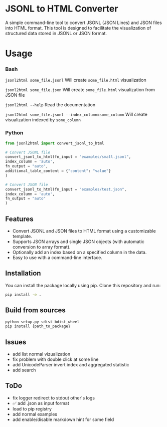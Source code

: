 
# JSONL to HTML Converter

A simple command-line tool to convert JSONL (JSON Lines) and JSON files into HTML format. This tool is designed to facilitate the visualization of structured data stored in JSONL or JSON format.

# Usage
### Bash
`jsonl2html some_file.jsonl`
Will create `some_file.html` visualization

`jsonl2html some_file.json`
Will create `some_file.html` visualization from JSON file

`jsonl2html --help`
Read the documentation

`jsonl2html some_file.jsonl --index_column=some_column`
Will create visualization indexed by `some_column`

### Python
```python
from jsonl2html import convert_jsonl_to_html

# Convert JSONL file
convert_jsonl_to_html(fn_input = "examples/small.jsonl",
index_column = 'auto', 
fn_output = "auto", 
additional_table_content = {"content": "value"}
)

# Convert JSON file
convert_jsonl_to_html(fn_input = "examples/test.json",
index_column = 'auto', 
fn_output = "auto"
)
```

## Features

- Convert JSONL and JSON files to HTML format using a customizable template.
- Supports JSON arrays and single JSON objects (with automatic conversion to array format).
- Optionally add an index based on a specified column in the data.
- Easy to use with a command-line interface.

## Installation

You can install the package locally using pip. Clone this repository and run:

```bash
pip install -e .
```

## Build from sources

```bash
python setup.py sdist bdist_wheel
pip install {path_to_package}
```

## Issues
 - add list normal vizualization
 - fix problem with double click at some line
 - add UnicodeParser invert index and aggregated statistic
 - add search


## ToDo
- fix logger redirect to stdout other's logs
- ✅ add .json as input format
- load to pip registry
- add normal examples
- add enable/disable markdown hint for some field
